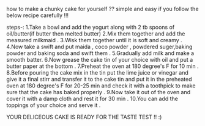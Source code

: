 how to make a chunky cake for yourself ?? simple and easy if you follow the below recipe carefully !!!

steps-:
1.Take a bowl and add the yogurt along with 2 tb spoons of oil/butter(if butter then melted butter)
2.Mix them together and add the measured milkmaid .
3.Wisk them together until it is soft and creamy .
4.Now  take a swift and put maida , coco powder , powdered suger,baking powder and baking soda and swift them .
5.Gradually add milk and make a smooth batter.
6.Now grease the cake tin of your choice with oil and put a butter paper at the bottom .
7.Preheat the oven at 180 degree's F for 10 min .
8.Before pouring the cake mix in the tin put the lime juice or vinegar and give it a final stirr and transfer it to the cake tin and put it in the preheated oven at 180 degree's F for 20-25 min and check it with a toothpick to make sure that the cake has baked properly .
9.Now take it out of the oven and cover it with a damp cloth and rest it for 30 min .
10.You can add the toppings of your choice and serve it . 

YOUR DELICEOUS CAKE IS READY FOR THE TASTE TEST !! :)